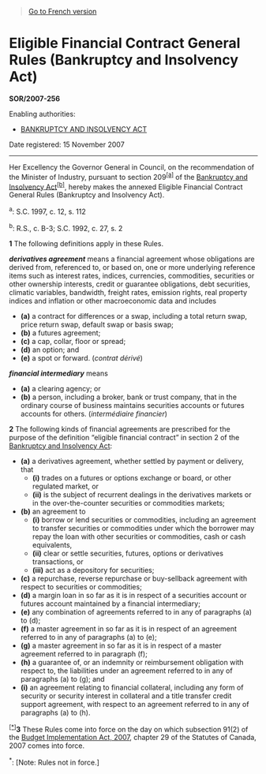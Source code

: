 > [Go to French version](/fr/Règlements/Décrets,%20ordonnances%20et%20règlements%20statutaires/2007/256.md)

# Eligible Financial Contract General Rules (Bankruptcy and Insolvency Act)

**SOR/2007-256**

Enabling authorities: 
- [BANKRUPTCY AND INSOLVENCY ACT](/en/Acts/Revised%20Statutes%20of%20Canada/B/B-3.md)

Date registered: 15 November 2007

----------

Her Excellency the Governor General in Council, on the recommendation of the Minister of Industry, pursuant to section 209<sup><a href='#fn_610063-e_hq_2493'>[a]</a></sup> of the [Bankruptcy and Insolvency Act](/en/Acts/Revised%20Statutes%20of%20Canada/B/B-3.md)<sup><a href='#fn_610063-e_hq_2494'>[b]</a></sup>, hereby makes the annexed Eligible Financial Contract General Rules (Bankruptcy and Insolvency Act).

<a name='fn_610063-e_hq_2493'><sup>a</sup></a>: S.C. 1997, c. 12, s. 112<br />

<a name='fn_610063-e_hq_2494'><sup>b</sup></a>: R.S., c. B-3; S.C. 1992, c. 27, s. 2<br />



**1** The following definitions apply in these Rules.

***derivatives agreement*** means a financial agreement whose obligations are derived from, referenced to, or based on, one or more underlying reference items such as interest rates, indices, currencies, commodities, securities or other ownership interests, credit or guarantee obligations, debt securities, climatic variables, bandwidth, freight rates, emission rights, real property indices and inflation or other macroeconomic data and includes 
- **(a)** a contract for differences or a swap, including a total return swap, price return swap, default swap or basis swap;
- **(b)** a futures agreement;
- **(c)** a cap, collar, floor or spread;
- **(d)** an option; and
- **(e)** a spot or forward. (*contrat dérivé*)

***financial intermediary*** means 
- **(a)** a clearing agency; or
- **(b)** a person, including a broker, bank or trust company, that in the ordinary course of business maintains securities accounts or futures accounts for others. (*intermédiaire financier*)



**2** The following kinds of financial agreements are prescribed for the purpose of the definition “eligible financial contract” in section 2 of the [Bankruptcy and Insolvency Act](/en/Acts/Revised%20Statutes%20of%20Canada/B/B-3.md):
- **(a)** a derivatives agreement, whether settled by payment or delivery, that
	- **(i)** trades on a futures or options exchange or board, or other regulated market, or
	- **(ii)** is the subject of recurrent dealings in the derivatives markets or in the over-the-counter securities or commodities markets;
- **(b)** an agreement to
	- **(i)** borrow or lend securities or commodities, including an agreement to transfer securities or commodities under which the borrower may repay the loan with other securities or commodities, cash or cash equivalents,
	- **(ii)** clear or settle securities, futures, options or derivatives transactions, or
	- **(iii)** act as a depository for securities;
- **(c)** a repurchase, reverse repurchase or buy-sellback agreement with respect to securities or commodities;
- **(d)** a margin loan in so far as it is in respect of a securities account or futures account maintained by a financial intermediary;
- **(e)** any combination of agreements referred to in any of paragraphs (a) to (d);
- **(f)** a master agreement in so far as it is in respect of an agreement referred to in any of paragraphs (a) to (e);
- **(g)** a master agreement in so far as it is in respect of a master agreement referred to in paragraph (f);
- **(h)** a guarantee of, or an indemnity or reimbursement obligation with respect to, the liabilities under an agreement referred to in any of paragraphs (a) to (g); and
- **(i)** an agreement relating to financial collateral, including any form of security or security interest in collateral and a title transfer credit support agreement, with respect to an agreement referred to in any of paragraphs (a) to (h).



<sup><a href='#fn_Ind2878_hq_3389'>[*]</a></sup>**3** These Rules come into force on the day on which subsection 91(2) of the [Budget Implementation Act, 2007](/en/Acts/Statutes%20of%20Canada/2007/c.%2029.md), chapter 29 of the Statutes of Canada, 2007 comes into force.

<a name='fn_Ind2878_hq_3389'><sup>*</sup></a>: [Note: Rules not in force.]<br />


